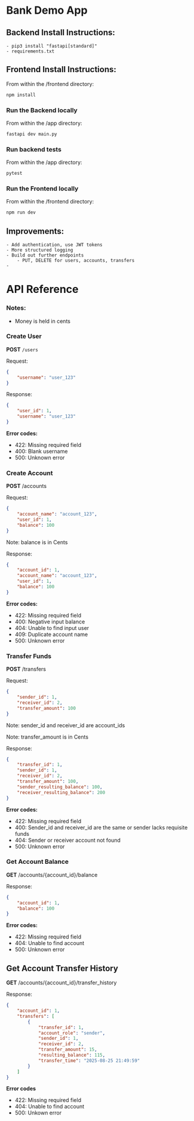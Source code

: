 # Bank Demo App

## Backend Install Instructions:
    - pip3 install "fastapi[standard]"
    - requirements.txt

## Frontend Install Instructions:
From within the /frontend directory:
```bash
npm install
```

### Run the Backend locally
From within the /app directory:
```bash
fastapi dev main.py
```

### Run backend tests
From within the /app directory:
```bash
pytest
```

### Run the Frontend locally
From within the /frontend directory:
```bash
npm run dev
```

## Improvements:
    - Add authentication, use JWT tokens
    - More structured logging
    - Build out further endpoints
        - PUT, DELETE for users, accounts, transfers
    - 


# API Reference

### Notes:
- Money is held in cents

### Create User
**POST** `/users`

Request:
```json
{
    "username": "user_123"
}
```

Response:
```json
{
    "user_id": 1, 
    "username": "user_123"
}
```

**Error codes:**
- 422: Missing required field
- 400: Blank username
- 500: Unknown error

### Create Account
**POST** /accounts

Request:
```json
{
    "account_name": "account_123", 
    "user_id": 1, 
    "balance": 100
}
```
Note: balance is in Cents

Response:
```json
{
    "account_id": 1, 
    "account_name": "account_123", 
    "user_id": 1, 
    "balance": 100
}
```

**Error codes:**
- 422: Missing required field
- 400: Negative input balance
- 404: Unable to find input user
- 409: Duplicate account name
- 500: Unknown error

### Transfer Funds
**POST** /transfers

Request:
```json
{
    "sender_id": 1, 
    "receiver_id": 2, 
    "transfer_amount": 100
}
```

Note: sender_id and receiver_id are account_ids

Note: transfer_amount is in Cents

Response:
```json
{
    "transfer_id": 1, 
    "sender_id": 1, 
    "receiver_id": 2, 
    "transfer_amount": 100, 
    "sender_resulting_balance": 100, 
    "receiver_resulting_balance": 200
}
```

**Error codes:**
- 422: Missing required field
- 400: Sender_id and receiver_id are the same or sender lacks requisite funds
- 404: Sender or receiver account not found
- 500: Unknown error

### Get Account Balance
**GET** /accounts/{account_id}/balance

Response:
```json
{
    "account_id": 1,
    "balance": 100
}
```

**Error codes:**
- 422: Missing required field
- 404: Unable to find account
- 500: Unknown error

## Get Account Transfer History
**GET** /accounts/{account_id}/transfer_history

Response:
```json
{
    "account_id": 1,
    "transfers": [
        {
            "transfer_id": 1,
            "account_role": "sender",
            "sender_id": 1,
            "receiver_id": 2,
            "transfer_amount": 15,
            "resulting_balance": 115,
            "transfer_time": "2025-08-25 21:49:59"
        }
    ]
}
```

**Error codes**
- 422: Missing required field
- 404: Unable to find account
- 500: Unkown error